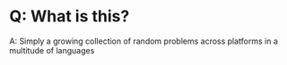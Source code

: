 # Q: What is this?

A: Simply a growing collection of random problems across platforms in a multitude of languages
